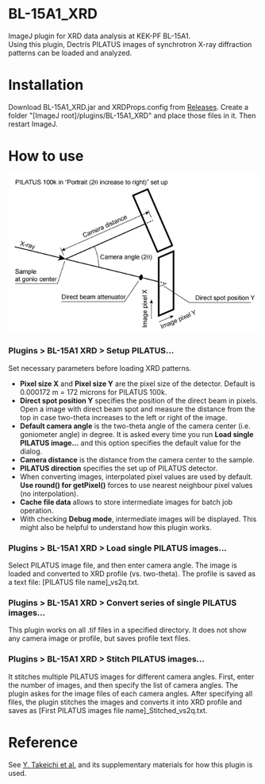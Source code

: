 # BL-15A1_XRD
ImageJ plugin for XRD data analysis at KEK-PF BL-15A1.  
Using this plugin, Dectris PILATUS images of synchrotron X-ray diffraction patterns can be loaded and analyzed.  

# Installation
Download BL-15A1_XRD.jar and XRDProps.config from [Releases](../../releases). Create a folder "[ImageJ root]/plugins/BL-15A1_XRD" and place those files in it. Then restart ImageJ.

# How to use
![PILATUS 100k in gPortrait (2q increase to right)h set up](Drawing1.png)
### Plugins > BL-15A1 XRD > Setup PILATUS...
Set necessary parameters before loading XRD patterns.
- **Pixel size X** and **Pixel size Y** are the pixel size of the detector. Default is 0.000172 m = 172 microns for PILATUS 100k.
- **Direct spot position Y** specifies the position of the direct beam in pixels. Open a image with direct beam spot and measure the distance from the top in case two-theta increases to the left or right of the image.
- **Default camera angle** is the two-theta angle of the camera center (i.e. goniometer angle) in degree. It is asked every time you run **Load single PILATUS image...** and this option specifies the default value for the dialog.
- **Camera distance** is the distance from the camera center to the sample.
- **PILATUS direction** specifies the set up of PILATUS detector.
- When converting images, interpolated pixel values are used by default. **Use round() for getPixel()** forces to use nearest neighbour pixel values (no interpolation).
- **Cache file data** allows to store intermediate images for batch job operation.
- With checking **Debug mode**, intermediate images will be displayed. This might also be helpful to understand how this plugin works.
### Plugins > BL-15A1 XRD > Load single PILATUS images...
Select PILATUS image file, and then enter camera angle. The image is loaded and converted to XRD profile (vs. two-theta). The profile is saved as a text file: [PILATUS file name]_vs2q.txt.
### Plugins > BL-15A1 XRD > Convert series of single PILATUS images...
This plugin works on all .tif files in a specified directory. It does not show any camera image or profile, but saves profile text files.
### Plugins > BL-15A1 XRD > Stitch PILATUS images...
It stitches multiple PILATUS images for different camera angles. First, enter the number of images, and then specify the list of camera angles. The plugin askes for the image files of each camera angles. After specifying  all files, the plugin stitches the images and converts it into XRD profile and saves as [First PILATUS images file name]_Stitched_vs2q.txt.
# Reference
See [Y. Takeichi et al.](https://doi.org/10.2355/isijinternational.ISIJINT-2023-215 "Y. Takeichi et al., ISIJ Int. 63, 2017 (2023).") and its supplementary materials for how this plugin is used.
